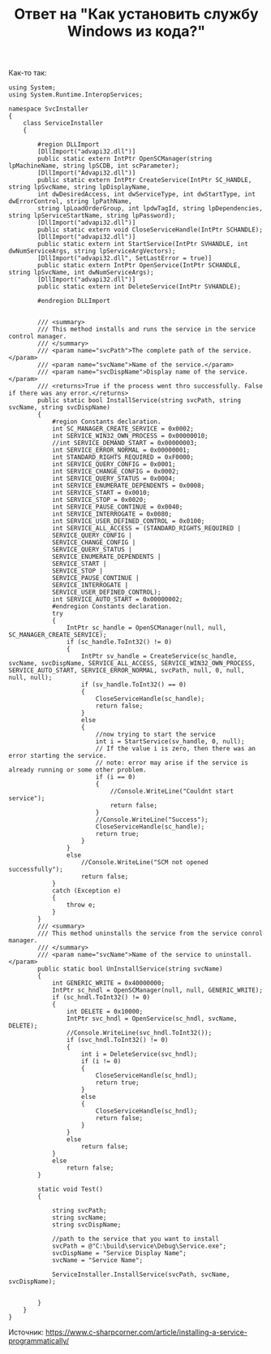 ﻿---
title: "Ответ на \"Как установить службу Windows из кода?\""
se.owner.user_id: 240512
se.owner.display_name: "MSDN.WhiteKnight"
se.owner.link: "https://ru.stackoverflow.com/users/240512/msdn-whiteknight"
se.answer_id: 897613
se.question_id: 895892
se.post_type: answer
se.score: 1
se.is_accepted: True
---
<p>Как-то так:</p>

<pre><code>using System;
using System.Runtime.InteropServices;

namespace SvcInstaller
{
    class ServiceInstaller
    {

        #region DLLImport
        [DllImport("advapi32.dll")]
        public static extern IntPtr OpenSCManager(string lpMachineName, string lpSCDB, int scParameter);
        [DllImport("Advapi32.dll")]
        public static extern IntPtr CreateService(IntPtr SC_HANDLE, string lpSvcName, string lpDisplayName,
        int dwDesiredAccess, int dwServiceType, int dwStartType, int dwErrorControl, string lpPathName,
        string lpLoadOrderGroup, int lpdwTagId, string lpDependencies, string lpServiceStartName, string lpPassword);
        [DllImport("advapi32.dll")]
        public static extern void CloseServiceHandle(IntPtr SCHANDLE);
        [DllImport("advapi32.dll")]
        public static extern int StartService(IntPtr SVHANDLE, int dwNumServiceArgs, string lpServiceArgVectors);
        [DllImport("advapi32.dll", SetLastError = true)]
        public static extern IntPtr OpenService(IntPtr SCHANDLE, string lpSvcName, int dwNumServiceArgs);
        [DllImport("advapi32.dll")]
        public static extern int DeleteService(IntPtr SVHANDLE);

        #endregion DLLImport               


        /// &lt;summary&gt;
        /// This method installs and runs the service in the service control manager.
        /// &lt;/summary&gt;
        /// &lt;param name="svcPath"&gt;The complete path of the service.&lt;/param&gt;
        /// &lt;param name="svcName"&gt;Name of the service.&lt;/param&gt;
        /// &lt;param name="svcDispName"&gt;Display name of the service.&lt;/param&gt;
        /// &lt;returns&gt;True if the process went thro successfully. False if there was any error.&lt;/returns&gt;
        public static bool InstallService(string svcPath, string svcName, string svcDispName)
        {
            #region Constants declaration.
            int SC_MANAGER_CREATE_SERVICE = 0x0002;
            int SERVICE_WIN32_OWN_PROCESS = 0x00000010;
            //int SERVICE_DEMAND_START = 0x00000003;
            int SERVICE_ERROR_NORMAL = 0x00000001;
            int STANDARD_RIGHTS_REQUIRED = 0xF0000;
            int SERVICE_QUERY_CONFIG = 0x0001;
            int SERVICE_CHANGE_CONFIG = 0x0002;
            int SERVICE_QUERY_STATUS = 0x0004;
            int SERVICE_ENUMERATE_DEPENDENTS = 0x0008;
            int SERVICE_START = 0x0010;
            int SERVICE_STOP = 0x0020;
            int SERVICE_PAUSE_CONTINUE = 0x0040;
            int SERVICE_INTERROGATE = 0x0080;
            int SERVICE_USER_DEFINED_CONTROL = 0x0100;
            int SERVICE_ALL_ACCESS = (STANDARD_RIGHTS_REQUIRED |
            SERVICE_QUERY_CONFIG |
            SERVICE_CHANGE_CONFIG |
            SERVICE_QUERY_STATUS |
            SERVICE_ENUMERATE_DEPENDENTS |
            SERVICE_START |
            SERVICE_STOP |
            SERVICE_PAUSE_CONTINUE |
            SERVICE_INTERROGATE |
            SERVICE_USER_DEFINED_CONTROL);
            int SERVICE_AUTO_START = 0x00000002;
            #endregion Constants declaration.
            try
            {
                IntPtr sc_handle = OpenSCManager(null, null, SC_MANAGER_CREATE_SERVICE);
                if (sc_handle.ToInt32() != 0)
                {
                    IntPtr sv_handle = CreateService(sc_handle, svcName, svcDispName, SERVICE_ALL_ACCESS, SERVICE_WIN32_OWN_PROCESS, SERVICE_AUTO_START, SERVICE_ERROR_NORMAL, svcPath, null, 0, null, null, null);
                    if (sv_handle.ToInt32() == 0)
                    {
                        CloseServiceHandle(sc_handle);
                        return false;
                    }
                    else
                    {
                        //now trying to start the service
                        int i = StartService(sv_handle, 0, null);
                        // If the value i is zero, then there was an error starting the service.
                        // note: error may arise if the service is already running or some other problem.
                        if (i == 0)
                        {
                            //Console.WriteLine("Couldnt start service");
                            return false;
                        }
                        //Console.WriteLine("Success");
                        CloseServiceHandle(sc_handle);
                        return true;
                    }
                }
                else
                    //Console.WriteLine("SCM not opened successfully");
                    return false;
            }
            catch (Exception e)
            {
                throw e;
            }
        }
        /// &lt;summary&gt;
        /// This method uninstalls the service from the service conrol manager.
        /// &lt;/summary&gt;
        /// &lt;param name="svcName"&gt;Name of the service to uninstall.&lt;/param&gt;
        public static bool UnInstallService(string svcName)
        {
            int GENERIC_WRITE = 0x40000000;
            IntPtr sc_hndl = OpenSCManager(null, null, GENERIC_WRITE);
            if (sc_hndl.ToInt32() != 0)
            {
                int DELETE = 0x10000;
                IntPtr svc_hndl = OpenService(sc_hndl, svcName, DELETE);
                //Console.WriteLine(svc_hndl.ToInt32());
                if (svc_hndl.ToInt32() != 0)
                {
                    int i = DeleteService(svc_hndl);
                    if (i != 0)
                    {
                        CloseServiceHandle(sc_hndl);
                        return true;
                    }
                    else
                    {
                        CloseServiceHandle(sc_hndl);
                        return false;
                    }
                }
                else
                    return false;
            }
            else
                return false;
        }

        static void Test()
        {

            string svcPath;
            string svcName;
            string svcDispName;

            //path to the service that you want to install
            svcPath = @"C:\build\service\Debug\Service.exe";
            svcDispName = "Service Display Name";
            svcName = "Service Name";

            ServiceInstaller.InstallService(svcPath, svcName, svcDispName);            


        }
    }
}
</code></pre>

<p>Источник: <a href="https://www.c-sharpcorner.com/article/installing-a-service-programmatically/" rel="nofollow noreferrer">https://www.c-sharpcorner.com/article/installing-a-service-programmatically/</a></p>
